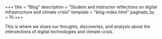 +++
title = "Blog"
description = "Student and instructor reflections on digital infrastructure and climate crisis"
template = "blog-index.html"
paginate_by = 10
+++

This is where we share our thoughts, discoveries, and analysis about the intersections of digital technologies and climate crisis.